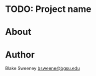 TODO: Project name
=========================

About
=====

Author
======
Blake Sweeney <bsweene@bgsu.edu>

